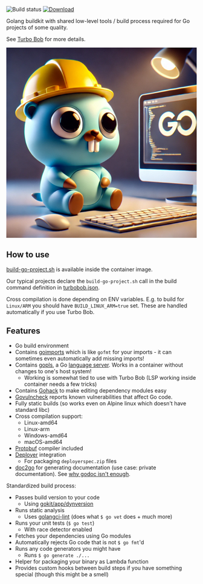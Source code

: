![Build status](https://github.com/function61/buildkit-golang/workflows/Build/badge.svg)
[![Download](https://img.shields.io/docker/pulls/fn61/buildkit-golang.svg?style=for-the-badge)](https://hub.docker.com/r/fn61/buildkit-golang/)

Golang buildkit with shared low-level tools / build process required for Go projects of some quality.

See [Turbo Bob](https://github.com/function61/turbobob) for more details.

![](docs/logo.webp)


How to use
----------

[build-go-project.sh](build-go-project.sh) is available inside the container image.

Our typical projects declare the `build-go-project.sh` call in the build command definition in
[turbobob.json](https://github.com/function61/turbobob/blob/51e6c7f5c5b0e7b0c244d670410e6c1a383429a6/turbobob.json#L11).

Cross compilation is done depending on ENV variables. E.g. to build for `Linux/ARM` you should have
`BUILD_LINUX_ARM=true` set. These are handled automatically if you use Turbo Bob.


Features
--------

- Go build environment
- Contains [goimports](https://pkg.go.dev/golang.org/x/tools/cmd/goimports) which is like `gofmt`
  for your imports - it can sometimes even automatically add missing imports!
- Contains [gopls](https://github.com/golang/tools/blob/master/gopls/README.md), a Go
  [language server](https://langserver.org/). Works in a container without changes to one's host system!
	* Working is somewhat tied to use with Turbo Bob (LSP working inside container needs a few tricks)
- Contains [Gohack](https://github.com/rogpeppe/gohack) to make editing dependency modules easy
- [Govulncheck](https://pkg.go.dev/golang.org/x/vuln/cmd/govulncheck) reports known vulnerabilities that affect Go code.
- Fully static builds (so works even on Alpine linux which doesn't have standard libc)
- Cross compilation support:
	* Linux-amd64
	* Linux-arm
	* Windows-amd64
	* macOS-amd64
- [Protobuf](https://developers.google.com/protocol-buffers) compiler included
- [Deployer](https://github.com/function61/deployer) integration
	* For packaging `deployerspec.zip` files
- [doc2go](https://github.com/abhinav/doc2go/) for generating documentation (use case: private documentation). See [why godoc isn't enough](https://github.com/golang/go/issues/2381).

Standardized build process:

- Passes build version to your code
	* Using [gokit/app/dynversion](https://pkg.go.dev/github.com/function61/gokit/app/dynversion)
- Runs static analysis
	* Uses [golangci-lint](https://github.com/golangci/golangci-lint)
	  (does what `$ go vet` does + much more)
- Runs your unit tests (`$ go test`)
	* With race detector enabled
- Fetches your dependencies using Go modules
- Automatically rejects Go code that is not `$ go fmt`'d
- Runs any code generators you might have
	* Runs `$ go generate ./...`
- Helper for packaging your binary as Lambda function
- Provides custom hooks between build steps if you have something special (though this might be a smell)
